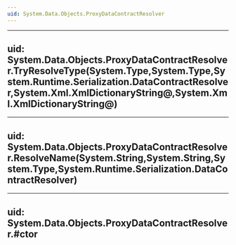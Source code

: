 ```yaml
---
uid: System.Data.Objects.ProxyDataContractResolver
---
```


---
uid: System.Data.Objects.ProxyDataContractResolver.TryResolveType(System.Type,System.Type,System.Runtime.Serialization.DataContractResolver,System.Xml.XmlDictionaryString@,System.Xml.XmlDictionaryString@)
---

---
uid: System.Data.Objects.ProxyDataContractResolver.ResolveName(System.String,System.String,System.Type,System.Runtime.Serialization.DataContractResolver)
---

---
uid: System.Data.Objects.ProxyDataContractResolver.#ctor
---
